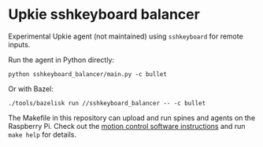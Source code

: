 # Upkie sshkeyboard balancer

Experimental Upkie agent (not maintained) using ``sshkeyboard`` for remote inputs.

Run the agent in Python directly:

```console
python sshkeyboard_balancer/main.py -c bullet
```

Or with Bazel:

```console
./tools/bazelisk run //sshkeyboard_balancer -- -c bullet
```

The Makefile in this repository can upload and run spines and agents on the Raspberry Pi. Check out the [motion control software instructions](https://github.com/tasts-robots/upkie/wiki/5%29-Motion-control-software) and run ``make help`` for details.
